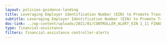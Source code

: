 ```yaml
---
layout: policies-guidance-landing
title: Leveraging Employer Identification Number (EIN) to Promote Transparency and Accountability
subtitle: Leveraging Employer Identification Number (EIN) to Promote Transparency and Accountability
doc-link: ../wp-content/uploads/2021/01/CONTROLLER_ALERT_EIN 1_11 FINAL.docx
type: financial-assistance
filters: financial-assistance controller-alerts
---
```


<a href="{{ site.baseurl }}/wp-content/uploads/2021/01/CONTROLLER_ALERT_EIN 1_11 FINAL.docx"></a>
